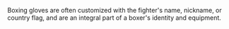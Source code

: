 Boxing gloves are often customized with the fighter's name, nickname, or country flag, and are an integral part of a boxer's identity and equipment.
